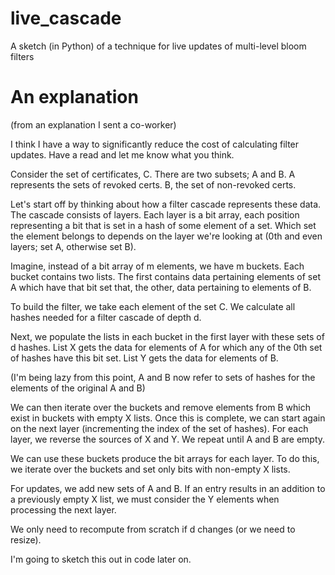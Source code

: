 # live_cascade
A sketch (in Python) of a technique for live updates of multi-level bloom filters

# An explanation
(from an explanation I sent a co-worker)

I think I have a way to significantly reduce the cost of calculating filter updates. Have a read and let me know what you think.

Consider the set of certificates, C. There are two subsets; A and B. A represents the sets of revoked certs. B, the set of non-revoked certs.

Let's start off by thinking about how a filter cascade represents these data. The cascade consists of layers. Each layer is a bit array, each position representing a bit that is set in a hash of some element of a set. Which set the element belongs to depends on the layer we're looking at (0th and even layers; set A, otherwise set B).

Imagine, instead of a bit array of m elements, we have m buckets. Each bucket contains two lists. The first contains data pertaining elements of set A which have that bit set that, the other, data pertaining to elements of B.

To build the filter, we take each element of the set C. We calculate all hashes needed for a filter cascade of depth d.

Next, we populate the lists in each bucket in the first layer with these sets of d hashes. List X gets the data for elements of A for which any of the 0th set of hashes have this bit set. List Y gets the data for elements of B.

(I'm being lazy from this point, A and B now refer to sets of hashes for the elements of the original A and B)

We can then iterate over the buckets and remove elements from B which exist in buckets with empty X lists. Once this is complete, we can start again on the next layer (incrementing the index of the set of hashes). For each layer, we reverse the sources of X and Y. We repeat until A and B are empty.

We can use these buckets produce the bit arrays for each layer. To do this, we iterate over the buckets and set only bits with non-empty X lists.

For updates, we add new sets of A and B. If an entry results in an addition to a previously empty X list, we must consider the Y elements when processing the next layer.

We only need to recompute from scratch if d changes (or we need to resize).

I'm going to sketch this out in code later on.
